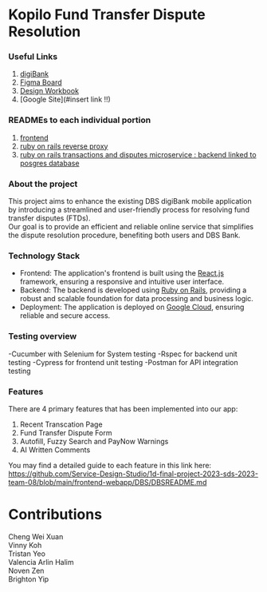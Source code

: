 # **Kopilo Fund Transfer Dispute Resolution**

### **Useful Links**
  1. [digiBank](https://dbsservice-zwrzqgoagq-as.a.run.app/) 
  2. [Figma Board](https://www.figma.com/file/WkGoaInNq3u3Roneu88PwL/Service-Design-Studio?type=design&mode=design&t=FPdOO8D8DAoc3PY8-0)
  3. [Design Workbook](https://docs.google.com/document/d/18kb1gEeE0T5lsJ9isN1ms7r1HdiIQdBYnW9oUsV7_Ck/edit)
  4. [Google Site](#insert link !!)

### **READMEs to each individual portion**
1. [frontend](https://github.com/Service-Design-Studio/1d-final-project-2023-sds-2023-team-08/blob/main/frontend-webapp/DBS/DBSREADME.md)
2. [ruby on rails reverse proxy](https://github.com/Service-Design-Studio/1d-final-project-2023-sds-2023-team-08/tree/main/backend-webapp/DBS-backend)
3. [ruby on rails transactions and disputes microservice : backend linked to posgres database](https://github.com/Service-Design-Studio/1d-final-project-2023-sds-2023-team-08/tree/main/backend_cloudSQL_latest)

### **About the project**
This project aims to enhance the existing DBS digiBank mobile application by introducing a streamlined and user-friendly process for resolving fund transfer disputes (FTDs). <br>
Our goal is to provide an efficient and reliable online service that simplifies the dispute resolution procedure, benefiting both users and DBS Bank.

### **Technology Stack**
- Frontend: The application's frontend is built using the [React.js](https://react.dev/) framework, ensuring a responsive and intuitive user interface.
- Backend: The backend is developed using [Ruby on Rails](https://rubyonrails.org/), providing a robust and scalable foundation for data processing and business logic.
- Deployment: The application is deployed on [Google Cloud](https://cloud.google.com/), ensuring reliable and secure access.

### **Testing overview**
-Cucumber with Selenium for System testing
-Rspec for backend unit testing 
-Cypress for frontend unit testing
-Postman for API integration testing

### **Features**
There are 4 primary features that has been implemented into our app:
1. Recent Transcation Page
2. Fund Transfer Dispute Form
3. Autofill, Fuzzy Search and PayNow Warnings
4. AI Written Comments

You may find a detailed guide to each feature in this link here: https://github.com/Service-Design-Studio/1d-final-project-2023-sds-2023-team-08/blob/main/frontend-webapp/DBS/DBSREADME.md

# **Contributions**

Cheng Wei Xuan <br>
Vinny Koh <br>
Tristan Yeo <br>
Valencia Arlin Halim <br> 
Noven Zen <br>
Brighton Yip <br>
